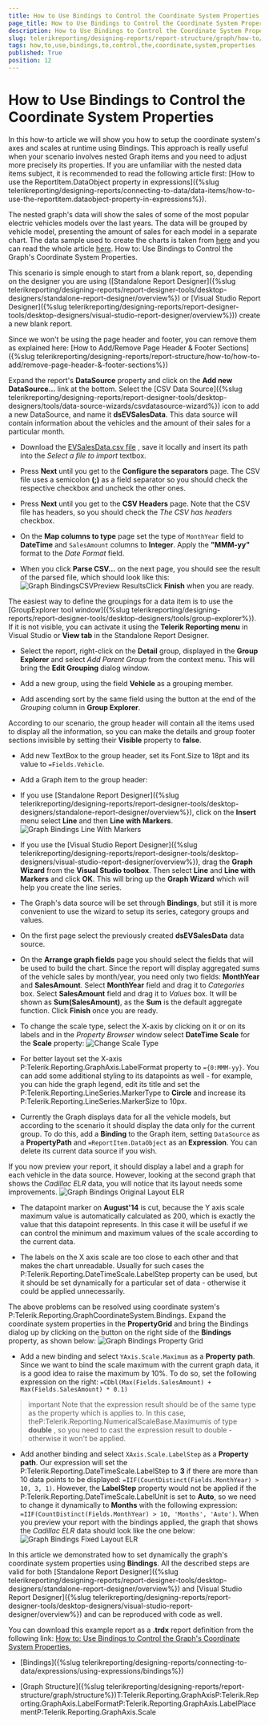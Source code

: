 ```yaml
---
title: How to Use Bindings to Control the Coordinate System Properties
page_title: How to Use Bindings to Control the Coordinate System Properties | for Telerik Reporting Documentation
description: How to Use Bindings to Control the Coordinate System Properties
slug: telerikreporting/designing-reports/report-structure/graph/how-to/how-to-use-bindings-to-control-the-coordinate-system-properties
tags: how,to,use,bindings,to,control,the,coordinate,system,properties
published: True
position: 12
---
```


# How to Use Bindings to Control the Coordinate System Properties



In this how-to article we will show you how to setup the coordinate system's axes and scales at runtime using Bindings.
        This approach is really useful when your scenario involves nested Graph items and you need to adjust more precisely its properties.
        If you are unfamiliar with the nested data items subject, it is recommended to read the following article first:
        [How to use the ReportItem.DataObject property in expressions]({%slug telerikreporting/designing-reports/connecting-to-data/data-items/how-to-use-the-reportitem.dataobject-property-in-expressions%}).
      

The nested graph's data will show the sales of some of the most popular electric vehicles models over the last years.
        The data will be grouped by vehicle model, presenting the amount of sales for each model in a separate chart.
        The data sample used to create the charts is taken from
        [here](http://jpwhitenissanleaf.com/)
        and you can read the whole article
        [here](http://jpwhitenissanleaf.com/2013/04/06/march-2013-sets-several-records-for-ev-sales/).
      How to: Use Bindings to Control the Graph's Coordinate System Properties.

This scenario is simple enough to start from a blank report, so, depending on the designer you are using
              ([Standalone Report Designer]({%slug telerikreporting/designing-reports/report-designer-tools/desktop-designers/standalone-report-designer/overview%})
              or [Visual Studio Report Designer]({%slug telerikreporting/designing-reports/report-designer-tools/desktop-designers/visual-studio-report-designer/overview%}))
              create a new blank report.
            

Since we won't be using the page header and footer, you can remove them as explained here:
              [How to Add/Remove Page Header & Footer Sections]({%slug telerikreporting/designing-reports/report-structure/how-to/how-to-add/remove-page-header-&-footer-sections%})

Expand the report's __DataSource__ property and click on the __Add new DataSource...__ link at the bottom.
              Select the [CSV Data Source]({%slug telerikreporting/designing-reports/report-designer-tools/desktop-designers/tools/data-source-wizards/csvdatasource-wizard%}) icon to add a new DataSource,
              and name it __dsEVSalesData__. This data source will contain information about the vehicles and the amount of their
              sales for a particular month.
            

* Download the
                  [EVSalesData.csv file](http://blogs.telerik.com/docs/default-source/reporting/evsalesinus.csv?sfvrsn=2)
                  , save it locally and insert its path into the *Select a file to import* textbox.
                

* Press __Next__ until you get to the __Configure the separators__ page.
                  The CSV file uses a semicolon __(;)__ as a field separator so you should check the respective checkbox
                  and uncheck the other ones.
                

* Press __Next__ until you get to the __CSV Headers__ page.
                  Note that the CSV file has headers, so you should check the *The CSV has headers* checkbox.
                

* On the __Map columns to type__ page set the type of `MonthYear` field
                  to __DateTime__ and `SalesAmount` columns to __Integer__.
                  Apply the __"MMM-yy"__ format to the *Date Format* field.
                

* When you click __Parse CSV...__ on the next page, you should see the result of the parsed file, which should look
                  like this:
                ![Graph BindingsCSVPreview Results](images/Graph/HowToUseBindingsToControlCoordSystemProperties/GraphBindingsCSVPreviewResults.png)Click __Finish__ when you are ready.
                

The easiest way to define the groupings for a data item is to use the [GroupExplorer tool window]({%slug telerikreporting/designing-reports/report-designer-tools/desktop-designers/tools/group-explorer%}).
              If it is not visible, you can activate it using the __Telerik Reporting menu__ in Visual Studio or __View tab__ in the Standalone Report Designer.
            

* Select the report, right-click on the __Detail__ group, displayed in the __Group Explorer__
                  and select *Add Parent Group* from the context menu. This will bring the __Edit Grouping__
                  dialog window.
                

* Add a new group, using the field __Vehicle__ as a grouping member.
                

* Add ascending sort by the same field using the button at the end of the *Grouping* column in __Group Explorer__.
                

According to our scenario, the group header will contain all the items used to display all the information,
              so you can make the details and group footer sections invisible by setting their __Visible__ property to __false__.
            

* Add new TextBox to the group header, set its Font.Size to 18pt and its value to `=Fields.Vehicle`.
                

* Add a Graph item to the group header:
                

* If you use [Standalone Report Designer]({%slug telerikreporting/designing-reports/report-designer-tools/desktop-designers/standalone-report-designer/overview%}),
                      click on the __Insert__ menu select __Line__ and then __Line with Markers__.
                    ![Graph Bindings Line With Markers](images/Graph/HowToUseBindingsToControlCoordSystemProperties/GraphBindingsLineWithMarkers.png)

* If you use the [Visual Studio Report Designer]({%slug telerikreporting/designing-reports/report-designer-tools/desktop-designers/visual-studio-report-designer/overview%}),
                      drag the __Graph Wizard__ from the __Visual Studio toolbox__. Then select __Line__ and __Line with Markers__ and click
                      __OK__.
                    This will bring up the __Graph Wizard__ which will help you create the line series.
                

* The Graph's data source will be set through __Bindings__, but still it is more convenient to use
                  the wizard to setup its series, category groups and values.
                

* On the first page select the previously created __dsEVSalesData__ data source.
                    

* On the __Arrange graph fields__ page you should select the fields that will be used to build the chart.
                      Since the report will display aggregated sums of the vehicle sales by month/year, you need only two fields:
                      __MonthYear__ and __SalesAmount__.
                      Select __MonthYear__ field and drag it to *Categories* box.
                      Select __SalesAmount__ field and drag it to *Values* box.
                      It will be shown as __Sum(SalesAmount)__, as the __Sum__ is the default aggregate function.
                      Click __Finish__ once you are ready.
                    

* To change the scale type, select the X-axis by clicking on it or on its labels and in the
                      *Property Browser* window select __DateTime Scale__ for the __Scale__ property:
                    ![Change Scale Type](images/Graph/HowToBarLineSeries/ChangeScaleType.png)

* For better layout set the X-axis
                      P:Telerik.Reporting.GraphAxis.LabelFormat
                      property to `={0:MMM-yy}`. You can add some additional styling to its datapoints as well -
                      for example, you can hide the graph legend, edit its title and
                      set the P:Telerik.Reporting.LineSeries.MarkerType
                      to __Circle__ and increase its P:Telerik.Reporting.LineSeries.MarkerSize
                      to 10px.
                    

* Currently the Graph displays data for all the vehicle models, but according to the scenario it should display the data
                  only for the current group. To do this, add a __Binding__ to the Graph item, setting
                  `DataSource` as a __PropertyPath__
                  and `=ReportItem.DataObject` as an __Expression__.
                  You can delete its current data source if you wish.
                

If you now preview your report, it should display a label and a graph for each vehicle in the data source.
              However, looking at the second graph that shows the *Cadillac ELR* data,
              you will notice that its layout needs some improvements.
            ![Graph Bindings Original Layout ELR](images/Graph/HowToUseBindingsToControlCoordSystemProperties/GraphBindingsOriginalLayout_ELR.png)

* The datapoint marker on __August'14__ is cut, because the Y axis scale maximum value is automatically
                  calculated as 200, which is exactly the value that this datapoint represents. In this case it will be useful if we can
                  control the minimum and maximum values of the scale according to the current data.
                

* The labels on the X axis scale are too close to each other and that makes the chart unreadable. Usually for such cases
                  the P:Telerik.Reporting.DateTimeScale.LabelStep
                  property can be used, but it should be set dynamically for a particular set of data - otherwise it could be
                  applied unnecessarily.
                

The above problems can be resolved using coordinate system's
              P:Telerik.Reporting.GraphCoordinateSystem.Bindings.
              Expand the coordinate system properties in the __PropertyGrid__ and bring the Bindings dialog up
              by clicking on the button on the right side of the __Bindings__ property, as shown below:
            ![Graph Bindings Property Grid](images/Graph/HowToUseBindingsToControlCoordSystemProperties/GraphBindingsPropertyGrid.png)

* Add a new binding and select `YAxis.Scale.Maximum` as a __Property path__.
                  Since we want to bind the scale maximum with the current graph data, it is a good idea to raise the maximum by 10%.
                  To do so, set the following expression on the right: `=CDbl(Max(Fields.SalesAmount) + Max(Fields.SalesAmount) * 0.1)`

>important Note that the expression result should be of the same type as the property which is applies to.
                    In this case, theP:Telerik.Reporting.NumericalScaleBase.Maximumis of type __double__ , so you need to cast the expression result  to double - otherwise it won't be applied.
>


* Add another binding and select `XAxis.Scale.LabelStep` as a __Property path__.
                  Our expression will set the P:Telerik.Reporting.DateTimeScale.LabelStep to 
                  __3__ if there are more than 10 data points to be displayed:
                  `=IIF(CountDistinct(Fields.MonthYear) > 10, 3, 1)`.
                However, the __LabelStep__ property would not be applied if the 
                  P:Telerik.Reporting.DateTimeScale.LabelUnit is set to __Auto__, 
                  so we need to change it dynamically to __Months__ with the following expression:
                  `=IIF(CountDistinct(Fields.MonthYear) > 10, 'Months', 'Auto')`.
                When you preview your report with the bindings applied, the graph that shows the *Cadillac ELR* data 
                  should look like the one below:
                ![Graph Bindings Fixed Layout ELR](images/Graph/HowToUseBindingsToControlCoordSystemProperties/GraphBindingsFixedLayout_ELR.png)

In this article we demonstrated how to set dynamically the graph's coordinate system properties using __Bindings__.
            All the described steps are valid for both
            [Standalone Report Designer]({%slug telerikreporting/designing-reports/report-designer-tools/desktop-designers/standalone-report-designer/overview%})
            and [Visual Studio Report Designer]({%slug telerikreporting/designing-reports/report-designer-tools/desktop-designers/visual-studio-report-designer/overview%}) and
            can be reproduced with code as well.
          

You can download this example report as a __.trdx__ report definition from the following link:
              [How to: Use Bindings to Control the Graph's Coordinate System Properties.](http://blogs.telerik.com/docs/default-source/reporting/graphbindingsexample.trdx?sfvrsn=2)

 * [Bindings]({%slug telerikreporting/designing-reports/connecting-to-data/expressions/using-expressions/bindings%})

 * [Graph Structure]({%slug telerikreporting/designing-reports/report-structure/graph/structure%})T:Telerik.Reporting.GraphAxisP:Telerik.Reporting.GraphAxis.LabelFormatP:Telerik.Reporting.GraphAxis.LabelPlacementP:Telerik.Reporting.GraphAxis.Scale
